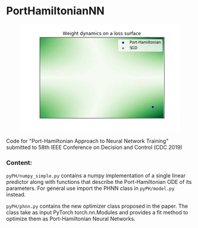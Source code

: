 # PortHamiltonianNN

<p align="center"> 
<img src="img/dyn.gif">
</p>

Code for "Port-Hamiltonian Approach to Neural Network Training" submitted to 58th IEEE Conference on Decision and Control (CDC 2019)


### Content:

```pyPH/numpy_simple.py``` contains a numpy implementation of a single linear predictor along with functions that describe the Port-Hamiltonian ODE of its parameters. For general use import the PHNN class in ```pyPH/model.py``` instead.

```pyPH/phnn.py``` contains the new optimizer class proposed in the paper. The class take as input PyTorch torch.nn.Modules and provides a fit method to optimize them as Port-Hamiltonian Neural Networks.


